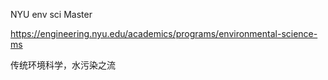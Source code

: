 NYU env sci Master

https://engineering.nyu.edu/academics/programs/environmental-science-ms

传统环境科学，水污染之流